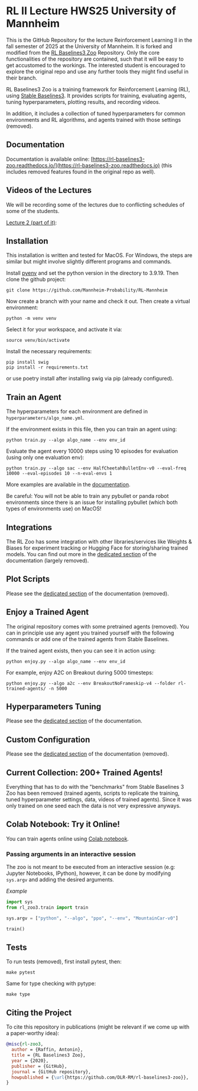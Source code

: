 # RL II Lecture HWS25 University of Mannheim

This is the GitHub Repository for the lecture Reinforcement Learning II in the fall semester of 2025 at the University of Mannheim. It is forked and modified from the [RL Baselines3 Zoo](https://github.com/DLR-RM/rl-baselines3-zoo) Repository. Only the core functionalities of the repository are contained, such that it will be easy to get accustomed to the workings. The interested student is encouraged to explore the original repo and use any further tools they might find useful in their branch.

RL Baselines3 Zoo is a training framework for Reinforcement Learning (RL), using [Stable Baselines3](https://github.com/DLR-RM/stable-baselines3). It provides scripts for training, evaluating agents, tuning hyperparameters, plotting results, and recording videos.

In addition, it includes a collection of tuned hyperparameters for common environments and RL algorithms, and agents trained with those settings (removed).

## Documentation

Documentation is available online: [https://rl-baselines3-zoo.readthedocs.io/](https://rl-baselines3-zoo.readthedocs.io) (this includes removed features found in the original repo as well).

## Videos of the Lectures

We will be recording some of the lectures due to conflicting schedules of some of the students.

[Lecture 2 (part of it)](https://unimannheimde.sharepoint.com/:v:/s/TeamStochastik/EV8z09NXh3BImPhA04YHYTABSvvwrErPzpOvO5xNRrMtRA?e=mZpRLr):

## Installation

This installation is written and tested for MacOS. For Windows, the steps are similar but might involve slightly different programs and commands.

Install [pyenv](https://github.com/pyenv/pyenv) and set the python version in the directory to 3.9.19. Then clone the github project:

```
git clone https://github.com/Mannheim-Probability/RL-Mannheim
``` 

Now create a branch with your name and check it out. Then create a virtual environment:

```
python -m venv venv
```

Select it for your workspace, and activate it via:

```
source venv/bin/activate
```

Install the necessary requirements:

```
pip install swig
pip install -r requirements.txt
```

or use poetry install after installing swig via pip (already configured).

## Train an Agent

The hyperparameters for each environment are defined in `hyperparameters/algo_name.yml`.

If the environment exists in this file, then you can train an agent using:
```
python train.py --algo algo_name --env env_id
```

Evaluate the agent every 10000 steps using 10 episodes for evaluation (using only one evaluation env):
```
python train.py --algo sac --env HalfCheetahBulletEnv-v0 --eval-freq 10000 --eval-episodes 10 --n-eval-envs 1
```

More examples are available in the [documentation](https://rl-baselines3-zoo.readthedocs.io).

Be careful: You will not be able to train any pybullet or panda robot environments since there is an issue for installing pybullet (which both types of environments use) on MacOS!

## Integrations

The RL Zoo has some integration with other libraries/services like Weights & Biases for experiment tracking or Hugging Face for storing/sharing trained models. You can find out more in the [dedicated section](https://rl-baselines3-zoo.readthedocs.io/en/master/guide/integrations.html) of the documentation (largely removed).

## Plot Scripts

Please see the [dedicated section](https://rl-baselines3-zoo.readthedocs.io/en/master/guide/plot.html) of the documentation (removed).

## Enjoy a Trained Agent

The original repository comes with some pretrained agents (removed). You can in principle use any agent you trained yourself with the following commands or add one of the trained agents from Stable Baselines.

If the trained agent exists, then you can see it in action using:
```
python enjoy.py --algo algo_name --env env_id
```

For example, enjoy A2C on Breakout during 5000 timesteps:
```
python enjoy.py --algo a2c --env BreakoutNoFrameskip-v4 --folder rl-trained-agents/ -n 5000
```

## Hyperparameters Tuning

Please see the [dedicated section](https://rl-baselines3-zoo.readthedocs.io/en/master/guide/tuning.html) of the documentation.

## Custom Configuration

Please see the [dedicated section](https://rl-baselines3-zoo.readthedocs.io/en/master/guide/config.html) of the documentation (removed).

## Current Collection: 200+ Trained Agents!

Everything that has to do with the "benchmarks" from Stable Baselines 3 Zoo has been removed (trained agents, scripts to replicate the training, tuned hyperparameter settings, data, videos of trained agents). Since it was only trained on one seed each the data is not very expressive anyways.

## Colab Notebook: Try it Online!

You can train agents online using [Colab notebook](https://colab.research.google.com/github/Stable-Baselines-Team/rl-colab-notebooks/blob/sb3/rl-baselines-zoo.ipynb).

### Passing arguments in an interactive session

The zoo is not meant to be executed from an interactive session (e.g: Jupyter Notebooks, IPython), however, it can be done by modifying `sys.argv` and adding the desired arguments.

*Example*
```python
import sys
from rl_zoo3.train import train

sys.argv = ["python", "--algo", "ppo", "--env", "MountainCar-v0"]

train()
```

## Tests

To run tests (removed), first install pytest, then:
```
make pytest
```

Same for type checking with pytype:
```
make type
```

## Citing the Project

To cite this repository in publications (might be relevant if we come up with a paper-worthy idea):

```bibtex
@misc{rl-zoo3,
  author = {Raffin, Antonin},
  title = {RL Baselines3 Zoo},
  year = {2020},
  publisher = {GitHub},
  journal = {GitHub repository},
  howpublished = {\url{https://github.com/DLR-RM/rl-baselines3-zoo}},
}
```
